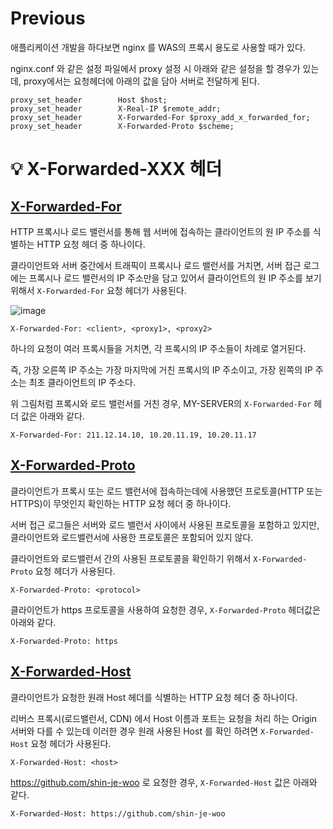 # Previous

애플리케이션 개발을 하다보면 nginx 를 WAS의 프록시 용도로 사용할 때가 있다.

nginx.conf 와 같은 설정 파일에서 proxy 설정 시 아래와 같은 설정을 할 경우가 있는데, proxy에서는 요청헤더에 아래의 값을 담아 서버로 전달하게 된다.

```
proxy_set_header        Host $host;
proxy_set_header        X-Real-IP $remote_addr;
proxy_set_header        X-Forwarded-For $proxy_add_x_forwarded_for;
proxy_set_header        X-Forwarded-Proto $scheme;
```

# 💡 X-Forwarded-XXX 헤더

## [X-Forwarded-For](https://developer.mozilla.org/ko/docs/Web/HTTP/Headers/X-Forwarded-For)

HTTP 프록시나 로드 밸런서를 통해 웹 서버에 접속하는 클라이언트의 원 IP 주소를 식별하는 HTTP 요청 헤더 중 하나이다.

클라이언트와 서버 중간에서 트래픽이 프록시나 로드 밸런서를 거치면, 서버 접근 로그에는 프록시나 로드 밸런서의 IP 주소만을 담고 있어서  클라이언트의 원 IP 주소를 보기 위해서  `X-Forwarded-For` 요청 헤더가 사용된다.

![image](https://github.com/shin-je-woo/TIL/assets/39439576/2b377332-0740-45e8-8f05-896847141252)

```
X-Forwarded-For: <client>, <proxy1>, <proxy2>
```

하나의 요청이 여러 프록시들을 거치면, 각 프록시의 IP 주소들이 차례로 열거된다.

즉, 가장 오른쪽 IP 주소는 가장 마지막에 거친 프록시의 IP 주소이고, 가장 왼쪽의 IP 주소는 최초 클라이언트의 IP 주소다.

위 그림처럼 프록시와 로드 밸런서를 거친 경우, MY-SERVER의 `X-Forwarded-For` 헤더 값은 아래와 같다.

```
X-Forwarded-For: 211.12.14.10, 10.20.11.19, 10.20.11.17
```

## [X-Forwarded-Proto](https://developer.mozilla.org/ko/docs/Web/HTTP/Headers/X-Forwarded-Proto)

클라이언트가 프록시 또는 로드 밸런서에 접속하는데에 사용했던 프로토콜(HTTP 또는 HTTPS)이 무엇인지 확인하는 HTTP 요청 헤더 중 하나이다.

서버 접근 로그들은 서버와 로드 밸런서 사이에서 사용된 프로토콜을 포함하고 있지만, 클라이언트와 로드밸런서에 사용한 프로토콜은 포함되어 있지 않다.

클라이언트와 로드밸런서 간의 사용된 프로토콜을 확인하기 위해서 `X-Forwarded-Proto` 요청 헤더가 사용된다.

```
X-Forwarded-Proto: <protocol>
```

클라이언트가 https 프로토콜을 사용하여 요청한 경우, `X-Forwarded-Proto` 헤더값은 아래와 같다.

```
X-Forwarded-Proto: https
```

## [X-Forwarded-Host](https://developer.mozilla.org/ko/docs/Web/HTTP/Headers/X-Forwarded-Host)

클라이언트가 요청한 원래 Host 헤더를 식별하는 HTTP 요청 헤더 중 하나이다.

리버스 프록시(로드밸런서, CDN) 에서 Host 이름과 포트는 요청을 처리 하는 Origin 서버와 다를 수 있는데 이러한 경우 원래 사용된 Host 를 확인 하려면 `X-Forwarded-Host` 요청 헤더가 사용된다.

```
X-Forwarded-Host: <host>
```

https://github.com/shin-je-woo 로 요청한 경우, `X-Forwarded-Host` 값은 아래와 같다.

```
X-Forwarded-Host: https://github.com/shin-je-woo
```
